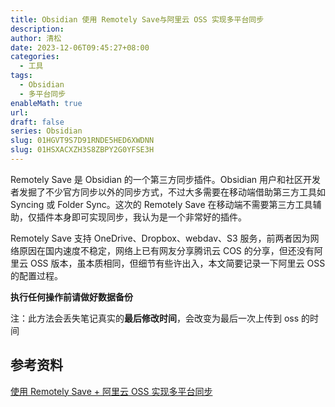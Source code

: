 ```yaml
---
title: Obsidian 使用 Remotely Save与阿里云 OSS 实现多平台同步
description: 
author: 清松
date: 2023-12-06T09:45:27+08:00
categories:
  - 工具
tags:
  - Obsidian
  - 多平台同步
enableMath: true
url: 
draft: false
series: Obsidian
slug: 01HGVT9S7D91RNDE5HED6XWDNN
slug: 01HSXACXZH3S8ZBPY2G0YFSE3H
---
```


Remotely Save 是 Obsidian 的一个第三方同步插件。Obsidian 用户和社区开发者发掘了不少官方同步以外的同步方式，不过大多需要在移动端借助第三方工具如 Syncing 或 Folder Sync。这次的 Remotely Save 在移动端不需要第三方工具辅助，仅插件本身即可实现同步，我认为是一个非常好的插件。

Remotely Save 支持 OneDrive、Dropbox、webdav、S3 服务，前两者因为网络原因在国内速度不稳定，网络上已有网友分享腾讯云 COS 的分享，但还没有阿里云 OSS 版本，虽本质相同，但细节有些许出入，本文简要记录一下阿里云 OSS 的配置过程。

**执行任何操作前请做好数据备份**

注：此方法会丢失笔记真实的**最后修改时间**，会改变为最后一次上传到 oss 的时间

## 参考资料
[使用 Remotely Save + 阿里云 OSS 实现多平台同步](https://forum-zh.obsidian.md/t/topic/5362)  
